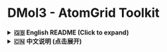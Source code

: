 # DMol3 - AtomGrid Toolkit

<details>
<summary><strong>🇬🇧 English README (Click to expand)</strong></summary>

<br>

[![License: MIT](https://img.shields.io/badge/License-MIT-yellow.svg)](https://opensource.org/licenses/MIT)
[![DOI](https://zenodo.org/badge/DOI/10.5281/zenodo.17089071.svg  )](https://doi.org/10.5281/zenodo.17089071) 

**A powerful post-processing tool for processing, analyzing, and converting 3D grid data from computational chemistry, with full support for formats like DMol³ .grd, VASP CHGCAR, and Gaussian .cube.**

The development context and application of this toolkit are detailed in our research paper:
> Wang, X., Zhang, R., et al. (2025). Theoretical Investigation of Pd and Sc Decorated PtS2 Monolayer with Enhanced and Strain-Tunable Sensing Properties for Toxic Gases from LIB Thermal Runaway. DOI: [Your Paper's DOI Here].

`AtomGrid Toolkit` is designed to solve the interoperability challenges of volumetric data faced by users in the field of computational chemistry, particularly those using DMol³. By providing robust format conversion and quantitative analysis capabilities, it bridges the data gap between DMol³ and mainstream analysis and visualization software such as Bader, Critic2, VESTA, and VMD.

---

## Key Features

*   **Arithmetic on Grid Data**: Supports arithmetic operations (addition and subtraction) on volumetric data files, including `.grd`, VASP `CHGCAR`, and Gaussian `.cube` formats.
*   **1D Profile Analysis**: Performs a variety of quantitative analyses along any lattice axis (x, y, z), including the calculation of plane-averaged charge density (Δρ(z)) and charge displacement curves (ΔQ(z)).
*   **Universal Format Conversion**: Provides seamless and accurate conversion between the non-standard DMol³ `.grd` format, VASP `CHGCAR`, and Gaussian `.cube`.
*   **Structural Information Integration**: Allows for the integration of atomic structural information from an external `.cif` file into the output `CHGCAR` or `.cube` files during conversion.
*   **Geometric Robustness**: Offers full support for non-orthogonal cells, with correct handling of unit conversions (Å/Bohr) and coordinate system definitions across different formats.

---

## Installation

This tool requires Python 3 and the NumPy library.

1.  **Ensure you have Python 3 and NumPy installed**:
    ```bash
    pip install numpy
    ```

</details>

<details>
<summary><strong>🇨🇳 中文说明 (点击展开)</strong></summary>

<br>

[![License: MIT](https://img.shields.io/badge/License-MIT-yellow.svg)](https://opensource.org/licenses/MIT)
[![DOI](https://zenodo.org/badge/DOI/10.5281/zenodo.17089071.svg)](https://doi.org/10.5281/zenodo.17089071) 

**一个功能强大的后处理工具，用于处理、分析和转换计算化学中的三维网格数据，全面支持 DMol³ .grd、VASP CHGCAR 和 Gaussian .cube 等多种格式。**

该工具的开发背景和应用已在我们的研究论文中详细介绍：
> Wang, X., Zhang, R., et al. (2025). Theoretical Investigation of Pd and Sc Decorated PtS2 Monolayer with Enhanced and Strain-Tunable Sensing Properties for Toxic Gases from LIB Thermal Runaway. DOI: [].

`AtomGrid Toolkit` 旨在解决计算化学领域，特别是 DMol³ 用户面临的体数据（volumetric data）互操作性挑战。它通过提供稳健的格式转换和定量分析功能，打通了 DMol³ 与 Bader、Critic2、VESTA、VMD 等主流分析和可视化软件之间的数据壁垒。

---

## 主要功能

*   **网格数据计算**：支持对体积数据文件`.grd`、VASP `CHGCAR` 和 Gaussian `.cube` 格式进行加减运算。
*   **一维曲线分析**：可沿任意晶格轴（x, y, z）进行包含平面平均电荷密度 Δρ(z) 和电荷位移曲线 ΔQ(z)在内等多种定量分析。
*   **通用格式转换**：在 DMol³ 输出的非标准格式的`.grd`、VASP `CHGCAR` 和 Gaussian `.cube` 格式之间进行无缝、精确的相互转换。
*   **结构信息整合**：在转换过程中，可以从外部 `.cif` 文件读入原子结构信息，并将其整合到输出的 `CHGCAR` 或 `.cube` 文件中。
*   **几何鲁棒性**：完全支持非正交晶胞，并能正确处理不同格式间的单位换算（Å/Bohr）和坐标系定义。

---

## 安装

本工具依赖于 Python 3 和 NumPy 库。

1.  **确保已安装 Python 3 和 NumPy**：
    ```bash
    pip install numpy
    ```

</details>
